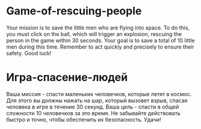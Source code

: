 # Game-of-rescuing-people
Your mission is to save the little men who are flying into space. To do this, you must click on the ball, which will trigger an explosion, rescuing the person in the game within 30 seconds. Your goal is to save a total of 10 little men during this time. Remember to act quickly and precisely to ensure their safety. Good luck!

# Игра-спасение-людей
Ваша миссия - спасти маленьких человечков, которые летят в космос. Для этого вы должны нажать на шар, который вызовет взрыв, спасая человека в игре в течение 30 секунд. Ваша цель - спасти в общей сложности 10 человечков за это время. Не забывайте действовать быстро и точно, чтобы обеспечить их безопасность. Удачи!
